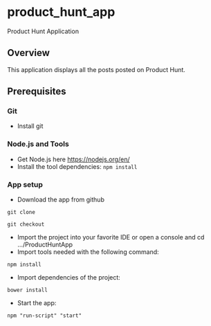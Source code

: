 # product_hunt_app
Product Hunt Application

## Overview

This application displays all the posts posted on Product Hunt.

## Prerequisites

### Git

- Install git

### Node.js and Tools

- Get Node.js here https://nodejs.org/en/
- Install the tool dependencies: `npm install`

### App setup

- Download the app from github
```
git clone 
```
```
git checkout 
```

- Import the project into your favorite  IDE or open a console and cd .../ProductHuntApp
- Import tools needed with the following command:
```
npm install
```
- Import dependencies of the project:
```
bower install
```
- Start the app:
```
npm "run-script" "start"
```